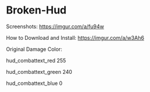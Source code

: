 # Broken-Hud
Screenshots: https://imgur.com/a/fu94w

How to Download and Install: https://imgur.com/a/w3Ah6

Original Damage Color:

hud_combattext_red 255

hud_combattext_green 240

hud_combattext_blue 0